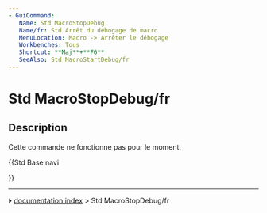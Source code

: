 ```yaml
---
- GuiCommand:
   Name: Std MacroStopDebug
   Name/fr: Std Arrêt du débogage de macro
   MenuLocation: Macro -> Arrêter le débogage 
   Workbenches: Tous
   Shortcut: **Maj**+**F6**
   SeeAlso: Std_MacroStartDebug/fr
---
```


# Std MacroStopDebug/fr

## Description

Cette commande ne fonctionne pas pour le moment.





{{Std Base navi

}}



---
⏵ [documentation index](../README.md) > Std MacroStopDebug/fr
